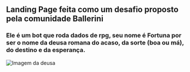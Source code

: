 ## Landing Page feita como um desafio proposto pela comunidade Ballerini

### Ele é um bot que roda dados de rpg, seu nome é Fortuna por ser o nome da deusa romana do acaso, da sorte (boa ou má), do destino e da esperança.

![Imagem da deusa](https://pm1.narvii.com/7134/46fb0fb2721779c4054d1bc7d87feea87dfab9ebr1-285-399v2_hq.jpg)



